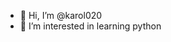 - 👋 Hi, I’m @karol020
- 👀 I’m interested in learning python


<!---
karol020/karol020 is a ✨ special ✨ repository because its `README.md` (this file) appears on your GitHub profile.
You can click the Preview link to take a look at your changes.
--->
